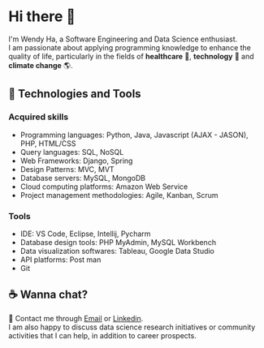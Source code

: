 # Hi there 👋
I'm Wendy Ha, a Software Engineering and Data Science enthusiast. <br/>
I am passionate about applying programming knowledge to enhance the quality of life, particularly in the fields of **healthcare** 💊, **technology** 🌳  and **climate change** 🌎.
## 🔭 Technologies and Tools  
### Acquired skills 
- Programming languages: Python, Java, Javascript (AJAX - JASON), PHP, HTML/CSS
- Query languages: SQL, NoSQL
- Web Frameworks: Django, Spring
- Design Patterns: MVC, MVT
- Database servers: MySQL, MongoDB
- Cloud computing platforms: Amazon Web Service
- Project management methodologies: Agile, Kanban, Scrum
### Tools
- IDE: VS Code, Eclipse, Intellij, Pycharm
- Database design tools: PHP MyAdmin, MySQL Workbench
- Data visualization softwares: Tableau, Google Data Studio
- API platforms: Post man
- Git
## ☕ Wanna chat?    
💌  Contact me through [Email](mailto:wendyha.sut@gmail.com) or [Linkedin](https://www.linkedin.com/in/wendyhatuyen/).<br/>
I am also happy to discuss data science research initiatives or community activities that I can help, in addition to career prospects.
